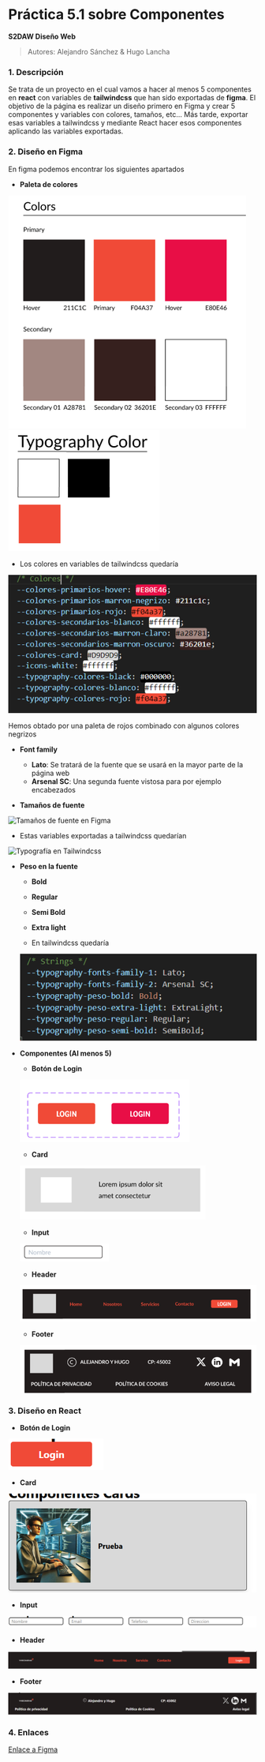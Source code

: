 # Práctica 5.1 sobre Componentes

 **S2DAW Diseño Web**
 > Autores: Alejandro Sánchez & Hugo Lancha

### 1. Descripción

Se trata de un proyecto en el cual vamos a hacer al menos 5 componentes en **react** con variables de **tailwindcss** que han sido exportadas de **figma**. El objetivo de la página es realizar un diseño primero en Figma y crear 5 componentes y variables con colores, tamaños, etc... Más tarde, exportar esas variables a tailwindcss y mediante React hacer esos componentes aplicando las variables exportadas.

### 2. Diseño en Figma

En figma podemos encontrar los siguientes apartados

- **Paleta de colores**
  
![Paleta de colores en Figma](./ImgsReadme/Paleta_Colores.png)
![Colores en la Tipografía en Figma](./ImgsReadme/TypoColor.png)

  - Los colores en variables de tailwindcss quedaría
  
  ![Colores en Tailwindcss](./ImgsReadme/Colores.png)
  
  Hemos obtado por una paleta de rojos combinado con algunos colores negrizos


- **Font family**
  - **Lato**: Se tratará de la fuente que se usará en la mayor parte de la página web
  - **Arsenal SC**: Una segunda fuente vistosa para por ejemplo encabezados
 
- **Tamaños de fuente**
  
![Tamaños de fuente en Figma](./ImgsReadme/Tamaños_de_fuente.png)

  - Estas variables exportadas a tailwindcss quedarían
  
  ![Typografía en Tailwindcss](./ImgsReadme/Tamaños.png)

- **Peso en la fuente**
  - **Bold**
  - **Regular**
  - **Semi Bold**
  - **Extra light**

  - En tailwindcss quedaría
  
  ![Typografía pesos en Tailwindcss](./ImgsReadme/Font-weight-family.png)

- **Componentes (Al menos 5)**
  - **Botón de Login**
 
  ![Typografía pesos en Tailwindcss](./ImgsReadme/Boton.png)


  - **Card**

  ![Typografía pesos en Tailwindcss](./ImgsReadme/Card.png)

  
  - **Input**
 
  ![Typografía pesos en Tailwindcss](./ImgsReadme/Input.png)


  - **Header**
 
  ![Typografía pesos en Tailwindcss](./ImgsReadme/Header.png)


  - **Footer**

  ![Typografía pesos en Tailwindcss](./ImgsReadme/Footer.png)

### 3. Diseño en React
 - **Botón de Login**
 
  ![Typografía pesos en Tailwindcss](./ImgsReadme/BotonReact.png)


  - **Card**

  ![Typografía pesos en Tailwindcss](./ImgsReadme/CardReact.png)

  
  - **Input**
 
  ![Typografía pesos en Tailwindcss](./ImgsReadme/InputReact.png)


  - **Header**
 
  ![Typografía pesos en Tailwindcss](./ImgsReadme/HeaderReatc.png)


  - **Footer**

  ![Typografía pesos en Tailwindcss](./ImgsReadme/FooterReact.png)


### 4. Enlaces
[Enlace a Figma](https://www.figma.com/design/Ogur1ugUm2QcReImxpfBqN/Untitled?node-id=5-193&t=235uqHd9IAk0tsSj-1)

